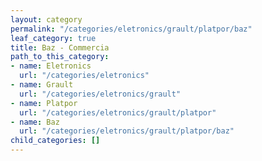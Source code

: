 ```yaml
---
layout: category
permalink: "/categories/eletronics/grault/platpor/baz"
leaf_category: true
title: Baz - Commercia
path_to_this_category:
- name: Eletronics
  url: "/categories/eletronics"
- name: Grault
  url: "/categories/eletronics/grault"
- name: Platpor
  url: "/categories/eletronics/grault/platpor"
- name: Baz
  url: "/categories/eletronics/grault/platpor/baz"
child_categories: []
---
```

